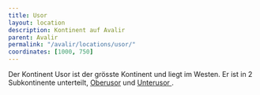 ```yaml
---
title: Usor
layout: location
description: Kontinent auf Avalir
parent: Avalir
permalink: "/avalir/locations/usor/"
coordinates: [1000, 750]
---
```


Der Kontinent Usor ist der grösste Kontinent und liegt im Westen. Er ist in 2 Subkontinente unterteilt, [Oberusor](../ober_usor) und [Unterusor ](../unter_usor).
